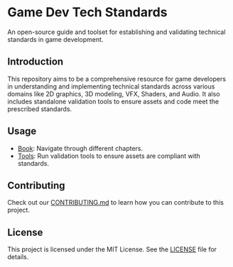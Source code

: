 # Game Dev Tech Standards

An open-source guide and toolset for establishing and validating technical standards in game development.

## Introduction

This repository aims to be a comprehensive resource for game developers in understanding and implementing technical standards across various domains like 2D graphics, 3D modeling, VFX, Shaders, and Audio. It also includes standalone validation tools to ensure assets and code meet the prescribed standards.

## Usage

- [Book](Book/): Navigate through different chapters.
- [Tools](Tools/): Run validation tools to ensure assets are compliant with standards.

## Contributing

Check out our [CONTRIBUTING.md](CONTRIBUTING.md) to learn how you can contribute to this project.

## License

This project is licensed under the MIT License. See the [LICENSE](LICENSE) file for details.
